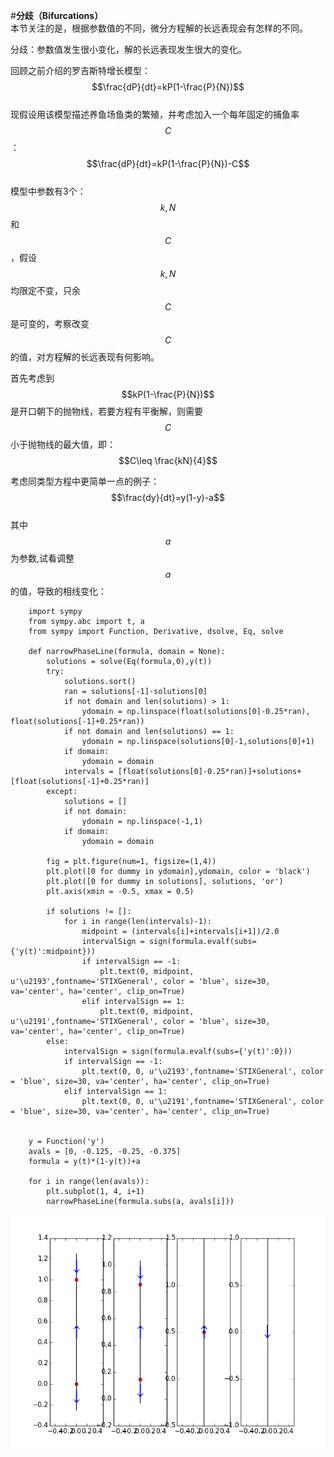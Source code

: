 #**分歧（Bifurcations）**  
本节关注的是，根据参数值的不同，微分方程解的长远表现会有怎样的不同。  

分歧：参数值发生很小变化，解的长远表现发生很大的变化。

回顾之前介绍的罗吉斯特增长模型：
$$\frac{dP}{dt}=kP(1-\frac{P}{N})$$    
现假设用该模型描述养鱼场鱼类的繁殖，并考虑加入一个每年固定的捕鱼率$$C$$：
$$\frac{dP}{dt}=kP(1-\frac{P}{N})-C$$    
模型中参数有3个：$$k,N$$和$$C$$，假设$$k,N$$均限定不变，只余$$C$$是可变的，考察改变$$C$$的值，对方程解的长远表现有何影响。  

首先考虑到$$kP(1-\frac{P}{N})$$是开口朝下的抛物线，若要方程有平衡解，则需要$$C$$小于抛物线的最大值，即：  
$$C\leq \frac{kN}{4}$$  

考虑同类型方程中更简单一点的例子：  
$$\frac{dy}{dt}=y(1-y)-a$$  
其中$$a$$为参数,试看调整$$a$$的值，导致的相线变化： 

```
    import sympy
    from sympy.abc import t, a
    from sympy import Function, Derivative, dsolve, Eq, solve
    
    def narrowPhaseLine(formula, domain = None):
        solutions = solve(Eq(formula,0),y(t))
        try:
            solutions.sort()
            ran = solutions[-1]-solutions[0]
            if not domain and len(solutions) > 1:
                ydomain = np.linspace(float(solutions[0]-0.25*ran), float(solutions[-1]+0.25*ran))
            if not domain and len(solutions) == 1:
                ydomain = np.linspace(solutions[0]-1,solutions[0]+1)
            if domain:
                ydomain = domain
            intervals = [float(solutions[0]-0.25*ran)]+solutions+[float(solutions[-1]+0.25*ran)]
        except:
            solutions = []
            if not domain:
                ydomain = np.linspace(-1,1)     
            if domain:
                ydomain = domain   
    
        fig = plt.figure(num=1, figsize=(1,4))
        plt.plot([0 for dummy in ydomain],ydomain, color = 'black')
        plt.plot([0 for dummy in solutions], solutions, 'or')
        plt.axis(xmin = -0.5, xmax = 0.5)
        
        if solutions != []:
            for i in range(len(intervals)-1):
                midpoint = (intervals[i]+intervals[i+1])/2.0
                intervalSign = sign(formula.evalf(subs={'y(t)':midpoint}))
                if intervalSign == -1:
                    plt.text(0, midpoint, u'\u2193',fontname='STIXGeneral', color = 'blue', size=30, va='center', ha='center', clip_on=True)
                elif intervalSign == 1:
                    plt.text(0, midpoint, u'\u2191',fontname='STIXGeneral', color = 'blue', size=30, va='center', ha='center', clip_on=True)
        else:
            intervalSign = sign(formula.evalf(subs={'y(t)':0}))
            if intervalSign == -1:
                plt.text(0, 0, u'\u2193',fontname='STIXGeneral', color = 'blue', size=30, va='center', ha='center', clip_on=True)
            elif intervalSign == 1:
                plt.text(0, 0, u'\u2191',fontname='STIXGeneral', color = 'blue', size=30, va='center', ha='center', clip_on=True)
            
            
    y = Function('y')
    avals = [0, -0.125, -0.25, -0.375]
    formula = y(t)*(1-y(t))+a
    
    for i in range(len(avals)):
        plt.subplot(1, 4, i+1)
        narrowPhaseLine(formula.subs(a, avals[i]))
```
![08-01phaseLines](images/08-01phaseLines.png)

